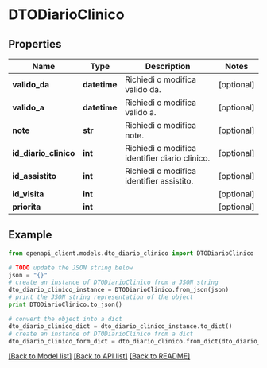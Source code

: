 # DTODiarioClinico



## Properties

Name | Type | Description | Notes
------------ | ------------- | ------------- | -------------
**valido_da** | **datetime** | Richiedi o modifica valido da. | [optional] 
**valido_a** | **datetime** | Richiedi o modifica valido a. | [optional] 
**note** | **str** | Richiedi o modifica note. | [optional] 
**id_diario_clinico** | **int** | Richiedi o modifica identifier diario clinico. | [optional] 
**id_assistito** | **int** | Richiedi o modifica identifier assistito. | [optional] 
**id_visita** | **int** |  | [optional] 
**priorita** | **int** |  | [optional] 

## Example

```python
from openapi_client.models.dto_diario_clinico import DTODiarioClinico

# TODO update the JSON string below
json = "{}"
# create an instance of DTODiarioClinico from a JSON string
dto_diario_clinico_instance = DTODiarioClinico.from_json(json)
# print the JSON string representation of the object
print DTODiarioClinico.to_json()

# convert the object into a dict
dto_diario_clinico_dict = dto_diario_clinico_instance.to_dict()
# create an instance of DTODiarioClinico from a dict
dto_diario_clinico_form_dict = dto_diario_clinico.from_dict(dto_diario_clinico_dict)
```
[[Back to Model list]](../README.md#documentation-for-models) [[Back to API list]](../README.md#documentation-for-api-endpoints) [[Back to README]](../README.md)


